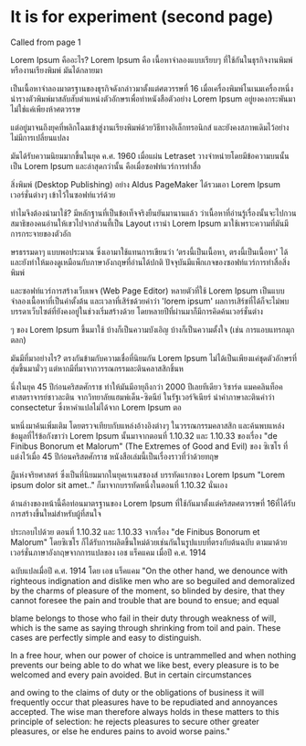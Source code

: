 # It is for experiment (second page)

Called from page 1

Lorem Ipsum คืออะไร?
Lorem Ipsum คือ เนื้อหาจำลองแบบเรียบๆ ที่ใช้กันในธุรกิจงานพิมพ์หรืองานเรียงพิมพ์ มันได้กลายมา

เป็นเนื้อหาจำลองมาตรฐานของธุรกิจดังกล่าวมาตั้งแต่ศตวรรษที่ 16 เมื่อเครื่องพิมพ์โนเนมเครื่องหนึ่งนำรางตัวพิมพ์มาสลับสับตำแหน่งตัวอักษรเพื่อทำหนังสือตัวอย่าง Lorem Ipsum อยู่ยงคงกระพันมาไม่ใช่แค่เพียงห้าศตวรรษ 

แต่อยู่มาจนถึงยุคที่พลิกโฉมเข้าสู่งานเรียงพิมพ์ด้วยวิธีทางอิเล็กทรอนิกส์ และยังคงสภาพเดิมไว้อย่างไม่มีการเปลี่ยนแปลง 

มันได้รับความนิยมมากขึ้นในยุค ค.ศ. 1960 เมื่อแผ่น Letraset วางจำหน่ายโดยมีข้อความบนนั้นเป็น Lorem Ipsum และล่าสุดกว่านั้น คือเมื่อซอฟท์แวร์การทำสื่อ

สิ่งพิมพ์ (Desktop Publishing) อย่าง Aldus PageMaker ได้รวมเอา Lorem Ipsum เวอร์ชั่นต่างๆ เข้าไว้ในซอฟท์แวร์ด้วย

ทำไมจึงต้องนำมาใช้?
มีหลักฐานที่เป็นข้อเท็จจริงยืนยันมานานแล้ว ว่าเนื้อหาที่อ่านรู้เรื่องนั้นจะไปกวนสมาธิของคนอ่านให้เขวไปจากส่วนที้เป็น Layout เรานำ Lorem Ipsum มาใช้เพราะความที่มันมีการกระจายของตัวอัก

ษรธรรมดาๆ แบบพอประมาณ ซึ่งเอามาใช้แทนการเขียนว่า ‘ตรงนี้เป็นเนื้อหา, ตรงนี้เป็นเนื้อหา' ได้ และยังทำให้มองดูเหมือนกับภาษาอังกฤษที่อ่านได้ปกติ ปัจจุบันมีแพ็กเกจของซอฟท์แวร์การทำสื่อสิ่งพิมพ์ 

และซอฟท์แวร์การสร้างเว็บเพจ (Web Page Editor) หลายตัวที่ใช้ Lorem Ipsum เป็นแบบจำลองเนื้อหาที่เป็นค่าตั้งต้น และเวลาที่เสิร์ชด้วยคำว่า 'lorem ipsum' ผลการเสิร์ชที่ได้ก็จะไม่พบบรรดาเว็บไซต์ที่ยังคงอยู่ในช่วงเริ่มสร้างด้วย โดยหลายปีที่ผ่านมาก็มีการคิดค้นเวอร์ชั่นต่าง

ๆ ของ Lorem Ipsum ขึ้นมาใช้ บ้างก็เป็นความบังเอิญ บ้างก็เป็นความตั้งใจ (เช่น การแอบแทรกมุกตลก)


มันมีที่มาอย่างไร?
ตรงกันข้ามกับความเชื่อที่นิยมกัน Lorem Ipsum ไม่ได้เป็นเพียงแค่ชุดตัวอักษรที่สุ่มขึ้นมามั่วๆ แต่หากมีที่มาจากวรรณกรรมละตินคลาสสิกชิ้นห

นึ่งในยุค 45 ปีก่อนคริสตศักราช ทำให้มันมีอายุถึงกว่า 2000 ปีเลยทีเดียว ริชาร์ด แมคคลินท็อค ศาสตราจารย์ชาวละติน จากวิทยาลัยแฮมพ์เด็น-ซิดนีย์ ในรัฐเวอร์จิเนียร์ นำคำภาษาละตินคำว่า consectetur 
ซึ่งหาคำแปลไม่ได้จาก Lorem Ipsum ตอ

นหนึ่งมาค้นเพิ่มเติม โดยตรวจเทียบกับแหล่งอ้างอิงต่างๆ ในวรรณกรรมคลาสสิก และค้นพบแหล่งข้อมูลที่ไร้ข้อกังขาว่า Lorem Ipsum นั้นมาจากตอนที่ 1.10.32 และ 1.10.33 ของเรื่อง "de Finibus Bonorum et Malorum" 
(The Extremes of Good and Evil) ของ ซิเซโร ที่แต่งไว้เมื่อ 45 ปีก่อนคริสตศักราช หนังสือเล่มนี้เป็นเรื่องราวที่ว่าด้วยทฤษ

ฎีแห่งจริยศาสตร์ ซึ่งเป็นที่นิยมมากในยุคเรเนสซองส์ บรรทัดแรกของ Lorem Ipsum "Lorem ipsum dolor sit amet.." ก็มาจากบรรทัดหนึ่งในตอนที่ 1.10.32 นั่นเอง

ด้านล่างของหน้านี้คือท่อนมาตรฐานของ Lorem Ipsum ที่ใช้กันมาตั้งแต่คริสตศตวรรษที่ 16ที่ได้รับการสร้างขึ้นใหม่สำหรับผู้ที่สนใจ 


ประกอบไปด้วย ตอนที่ 1.10.32 และ 1.10.33 จากเรื่อง "de Finibus Bonorum et Malorum" โดยซิเซโร ก็ได้รับการผลิตขึ้นใหม่ด้วยเช่นกันในรูปแบบที่ตรงกับต้นฉบับ ตามมาด้วยเวอร์ชั่นภาษาอังกฤษจากการแปลของ เอช แร็คแคม เมื่อปี ค.ศ. 1914

ฉบับแปลเมื่อปี ค.ศ. 1914 โดย เอช แร็คแคม
"On the other hand, we denounce with righteous indignation and dislike men who are so beguiled and demoralized by the charms of pleasure of the moment, so blinded by desire, that they cannot foresee the pain and trouble that are bound to ensue; and equal 

blame belongs to those who fail in their duty through weakness of will, which is the same as saying through shrinking from toil and pain. These cases are perfectly simple and easy to distinguish. 

In a free hour, when our power of choice is untrammelled and when nothing prevents our being able to do what we like best, every pleasure is to be welcomed and every pain avoided. But in certain circumstances 

and owing to the claims of duty or the obligations of business it will frequently occur that pleasures have to be repudiated and annoyances accepted. The wise man therefore always holds in these matters to this principle of selection: he rejects pleasures to secure other greater pleasures, or else he endures pains to avoid worse pains."